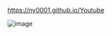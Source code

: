 
https://ny0001.github.io/Youtube

![image](https://user-images.githubusercontent.com/48203127/110933866-f44b1a00-8335-11eb-97c7-f95f003c00fc.png)
